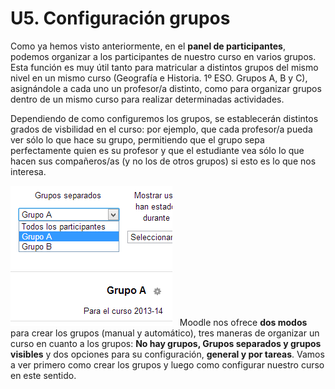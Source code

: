 
# U5. Configuración grupos

Como ya hemos visto anteriormente, en el **panel de participantes**, podemos organizar a los participantes de nuestro curso en varios grupos. Esta función es muy útil tanto para matricular a distintos grupos del mismo nivel en un mismo curso (Geografía e Historia. 1º ESO. Grupos A, B y C), asignándole a cada uno un profesor/a distinto, como para organizar grupos dentro de un mismo curso para realizar determinadas actividades. 

Dependiendo de como configuremos los grupos, se establecerán distintos grados de visbilidad en el curso: por ejemplo, que cada profesor/a pueda ver sólo lo que hace su grupo, permitiendo que el grupo sepa perfectamente quien es su profesor y que el estudiante vea sólo lo que hacen sus compañeros/as (y no los de otros grupos) si esto es lo que nos interesa.

![Captura de pantalla. Desplegable de grupos](img/grupos_separados.png)
 
Moodle nos ofrece **dos modos** para crear los grupos (manual y automático), tres maneras de organizar un curso en cuanto a los grupos: **No hay grupos, Grupos separados y grupos visibles** y dos opciones para su configuración, **general y por tareas**. Vamos a ver primero como crear los grupos y luego como configurar nuestro curso en este sentido.
